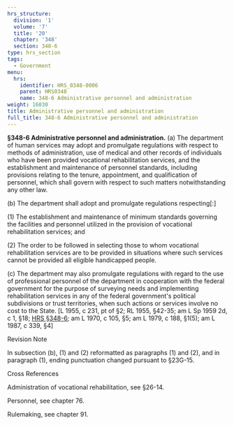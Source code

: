 ```yaml
---
hrs_structure:
  division: '1'
  volume: '7'
  title: '20'
  chapter: '348'
  section: 348-6
type: hrs_section
tags:
  - Government
menu:
  hrs:
    identifier: HRS_0348-0006
    parent: HRS0348
    name: 348-6 Administrative personnel and administration
weight: 16030
title: Administrative personnel and administration
full_title: 348-6 Administrative personnel and administration
---
```

**§348-6 Administrative personnel and administration.** (a) The department of human services may adopt and promulgate regulations with respect to methods of administration, use of medical and other records of individuals who have been provided vocational rehabilitation services, and the establishment and maintenance of personnel standards, including provisions relating to the tenure, appointment, and qualification of personnel, which shall govern with respect to such matters notwithstanding any other law.

(b) The department shall adopt and promulgate regulations respecting[:]

(1) The establishment and maintenance of minimum standards governing the facilities and personnel utilized in the provision of vocational rehabilitation services; and

(2) The order to be followed in selecting those to whom vocational rehabilitation services are to be provided in situations where such services cannot be provided all eligible handicapped people.

(c) The department may also promulgate regulations with regard to the use of professional personnel of the department in cooperation with the federal government for the purpose of surveying needs and implementing rehabilitation services in any of the federal government's political subdivisions or trust territories, when such actions or services involve no cost to the State. [L 1955, c 231, pt of §2; RL 1955, §42-35; am L Sp 1959 2d, c 1, §18; [HRS §348-6](/title-20/chapter-348/section-348-6/); am L 1970, c 105, §5; am L 1979, c 188, §1(5); am L 1987, c 339, §4]

Revision Note

In subsection (b), (1) and (2) reformatted as paragraphs (1) and (2), and in paragraph (1), ending punctuation changed pursuant to §23G-15.

Cross References

Administration of vocational rehabilitation, see §26-14.

Personnel, see chapter 76.

Rulemaking, see chapter 91.